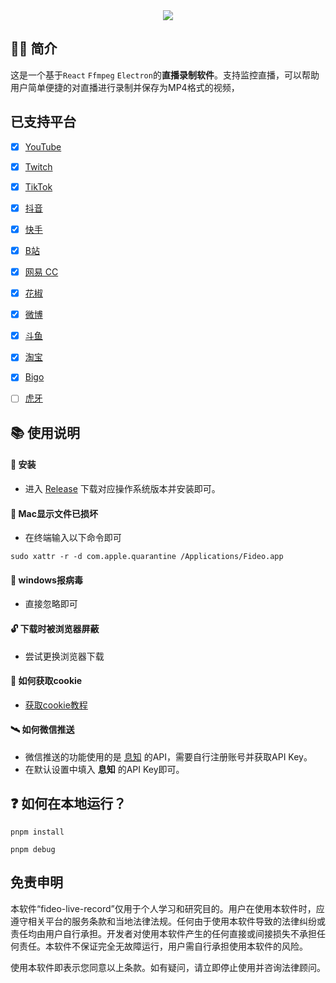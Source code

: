 <div align=center>
<img  src="https://raw.githubusercontent.com/chenfan0/fideo-live-record/main/src/renderer/src/assets/images/light/logo.png" />
</div>

## ✋🏻 简介
这是一个基于`React` `Ffmpeg` `Electron`的**直播录制软件**。支持监控直播，可以帮助用户简单便捷的对直播进行录制并保存为MP4格式的视频，

## 已支持平台
- [x] [YouTube](https://www.youtube.com/)
- [x] [Twitch](https://www.twitch.tv/)
- [x] [TikTok](https://www.tiktok.com/live/)
- [x] [抖音](https://live.douyin.com/)
- [x] [快手](https://live.kuaishou.com/)
- [x] [B站](https://live.bilibili.com/)
- [x] [网易 CC](https://cc.163.com/)
- [x] [花椒](https://www.huajiao.com/)
- [x] [微博](https://weibo.com/l/wblive/p/show/1022:2321325052506609680949)
- [x] [斗鱼](https://www.douyu.com/)
- [x] [淘宝](https://tbzb.taobao.com/)
- [x] [Bigo](https://www.bigo.tv/)
- [ ] [虎牙](https://www.huya.com/)


## 📚 使用说明
#### 🔧 安装
- 进入 [Release](https://github.com/chenfan0/fideo-live-record/releases) 下载对应操作系统版本并安装即可。
#### 🔨 Mac显示文件已损坏
- 在终端输入以下命令即可
```shell
sudo xattr -r -d com.apple.quarantine /Applications/Fideo.app
```
#### 💉 windows报病毒
- 直接忽略即可

#### 🔓 下载时被浏览器屏蔽
- 尝试更换浏览器下载

#### 🍪 如何获取cookie
- [获取cookie教程](https://www.bilibili.com/video/BV1G24y1o75g/?spm_id_from=333.337.search-card.all.click&vd_source=7175c3866fe9ca259066ef7898056268)

#### 🛰 如何微信推送
- 微信推送的功能使用的是 [息知](https://xz.qqoq.net/) 的API，需要自行注册账号并获取API Key。
- 在默认设置中填入 **息知** 的API Key即可。

## ❓ 如何在本地运行？
```shell
pnpm install
```
```shell
pnpm debug
```

## 免责申明
本软件“fideo-live-record”仅用于个人学习和研究目的。用户在使用本软件时，应遵守相关平台的服务条款和当地法律法规。任何由于使用本软件导致的法律纠纷或责任均由用户自行承担。开发者对使用本软件产生的任何直接或间接损失不承担任何责任。本软件不保证完全无故障运行，用户需自行承担使用本软件的风险。

使用本软件即表示您同意以上条款。如有疑问，请立即停止使用并咨询法律顾问。
